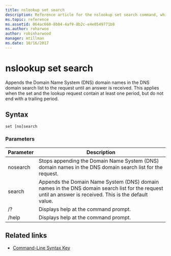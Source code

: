 ```yaml
---
title: nslookup set search
description: Reference article for the nslookup set search command, which appends the Domain Name System (DNS) domain names in the DNS domain search list to the request until an answer is received.
ms.topic: reference
ms.assetid: 064ac660-8b04-4af9-8b2c-e4e0549771b8
ms.author: roharwoo
author: robinharwood
manager: mtillman
ms.date: 10/16/2017
---
```


# nslookup set search

Appends the Domain Name System (DNS) domain names in the DNS domain search list to the request until an answer is received. This applies when the set and the lookup request contain at least one period, but do not end with a trailing period.

## Syntax

```
set [no]search
```

### Parameters

| Parameter | Description |
| --------- | ----------- |
| nosearch | Stops appending the Domain Name System (DNS) domain names in the DNS domain search list for the request. |
| search | Appends the Domain Name System (DNS) domain names in the DNS domain search list for the request until an answer is received. This is the default value. |
| /? | Displays help at the command prompt. |
| /help | Displays help at the command prompt. |

## Related links

- [Command-Line Syntax Key](command-line-syntax-key.md)
